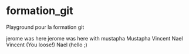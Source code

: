 # formation_git
Playground pour la formation git

jerome was here
jerome was here with mustapha
Mustapha
Vincent
Nael
Vincent (You loose!)
Nael (hello ;)
